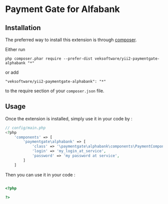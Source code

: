 Payment Gate for Alfabank
==========


Installation
------------

The preferred way to install this extension is through [composer](http://getcomposer.org/download/).

Either run

```
php composer.phar require --prefer-dist veksoftware/yii2-paymentgate-alphabank "*"
```

or add

```
"veksoftware/yii2-paymentgate-alphabank": "*"
```

to the require section of your `composer.json` file.


Usage
-----

Once the extension is installed, simply use it in your code by  :

```php
// config/main.php
<?php
    'components' => [
        'paymentgate\alphabank' => [
            'class' => '\paymentgate\alphabank\components\PaymentComponent',
            'login' => 'my_login_at_service',
            'password' => 'my password at service',
        ]
    ]
```

Then you can use it in your code :

```php

<?php

?>
```
